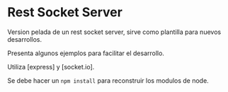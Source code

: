 # Rest Socket Server

Version pelada de un rest socket server, sirve como plantilla para nuevos desarrollos.

Presenta algunos ejemplos para facilitar el desarrollo.

Utiliza [express] y [socket.io].

Se debe hacer un ```npm install``` para reconstruir los modulos de node.
